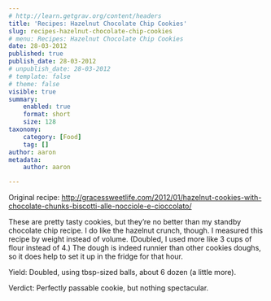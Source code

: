 ```yaml
---
# http://learn.getgrav.org/content/headers
title: 'Recipes: Hazelnut Chocolate Chip Cookies'
slug: recipes-hazelnut-chocolate-chip-cookies
# menu: Recipes: Hazelnut Chocolate Chip Cookies
date: 28-03-2012
published: true
publish_date: 28-03-2012
# unpublish_date: 28-03-2012
# template: false
# theme: false
visible: true
summary:
    enabled: true
    format: short
    size: 128
taxonomy:
    category: [Food]
    tag: []
author: aaron
metadata:
    author: aaron

---
```


Original recipe: <http://gracessweetlife.com/2012/01/hazelnut-cookies-with-chocolate-chunks-biscotti-alle-nocciole-e-cioccolato/>

These are pretty tasty cookies, but they’re no better than my standby chocolate chip recipe. I do like the hazelnut crunch, though. I measured this recipe by weight instead of volume. (Doubled, I used more like 3 cups of flour instead of 4.) The dough is indeed runnier than other cookies doughs, so it does help to set it up in the fridge for that hour.

Yield: Doubled, using tbsp-sized balls, about 6 dozen (a little more).

Verdict: Perfectly passable cookie, but nothing spectacular.
